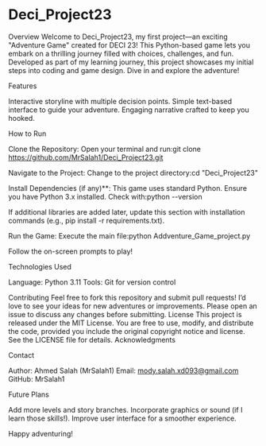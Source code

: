 # Deci_Project23
Overview
Welcome to Deci_Project23, my first project—an exciting "Adventure Game" created for DECI 23! 
This Python-based game lets you embark on a thrilling journey filled with choices, challenges, and fun. 
Developed as part of my learning journey, 
this project showcases my initial steps into coding and game design. 
Dive in and explore the adventure!

Features

Interactive storyline with multiple decision points.
Simple text-based interface to guide your adventure.
Engaging narrative crafted to keep you hooked.

How to Run

Clone the Repository:
Open your terminal and run:git clone https://github.com/MrSalah1/Deci_Project23.git




Navigate to the Project:
Change to the project directory:cd "Deci_Project23"




Install Dependencies (if any)**:
This game uses standard Python. Ensure you have Python 3.x installed. Check with:python --version


If additional libraries are added later, update this section with installation commands (e.g., pip install -r requirements.txt).


Run the Game:
Execute the main file:python Addventure_Game_project.py


Follow the on-screen prompts to play!



Technologies Used

Language: Python 3.11
Tools: Git for version control

Contributing
Feel free to fork this repository and submit pull requests!
I’d love to see your ideas for new adventures or improvements. 
Please open an issue to discuss any changes before submitting.
License
This project is released under the MIT License. You are free to use, modify, and distribute the code, provided you include the original copyright notice and license. See the LICENSE file for details.
Acknowledgments


Contact

Author: Ahmed Salah (MrSalah1)
Email: mody.salah.xd093@gmail.com
GitHub: MrSalah1

Future Plans

Add more levels and story branches.
Incorporate graphics or sound (if I learn those skills!).
Improve user interface for a smoother experience.

Happy adventuring!
